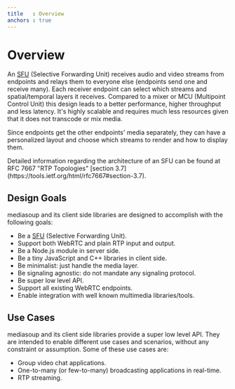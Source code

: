 ```yaml
---
title   : Overview
anchors : true
---
```



# Overview

An [SFU](https://webrtcglossary.com/sfu/) (Selective Forwarding Unit) receives audio and video streams from endpoints and relays them to everyone else (endpoints send one and receive many). Each receiver endpoint can select which streams and spatial/temporal layers it receives. Compared to a mixer or MCU (Multipoint Control Unit) this design leads to a better performance, higher throughput and less latency. It's highly scalable and requires much less resources given that it does not transcode or mix media.

Since endpoints get the other endpoints' media separately, they can have a personalized layout and choose which streams to render and how to display them.

<div markdown="1" class="note">
Detailed information regarding the architecture of an SFU can be found at RFC 7667 "RTP Topologies" [section 3.7](https://tools.ietf.org/html/rfc7667#section-3.7).
</div>


## Design Goals

mediasoup and its client side libraries are designed to accomplish with the following goals:

* Be a [SFU](https://webrtcglossary.com/sfu/) (Selective Forwarding Unit).
* Support both WebRTC and plain RTP input and output.
* Be a Node.js module in server side.
* Be a tiny JavaScript and C++ libraries in client side.
* Be minimalist: just handle the media layer.
* Be signaling agnostic: do not mandate any signaling protocol.
* Be super low level API.
* Support all existing WebRTC endpoints.
* Enable integration with well known multimedia libraries/tools.


## Use Cases

mediasoup and its client side libraries provide a super low level API. They are intended to enable different use cases and scenarios, without any constraint or assumption. Some of these use cases are:

* Group video chat applications.
* One-to-many (or few-to-many) broadcasting applications in real-time.
* RTP streaming.
